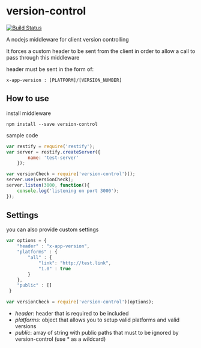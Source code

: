 # version-control

[![Build Status](https://travis-ci.org/thegameofcode/version-control.svg?branch=master)](https://travis-ci.org/thegameofcode/version-control)

A nodejs middleware for client version controlling

It forces a custom header to be sent from the client in order to allow a call to pass through this middleware

header must be sent in the form of:
```
x-app-version : [PLATFORM]/[VERSION_NUMBER]
```


How to use
---

install middleware

```
npm install --save version-control
```

sample code

```javascript
var restify = require('restify');
var server = restify.createServer({
        name: 'test-server'
    });

var versionCheck = require('version-control')();
server.use(versionCheck);
server.listen(3000, function(){
    console.log('listening on port 3000');
});
```

Settings
---

you can also provide custom settings

```javascript
var options = {
    "header" : "x-app-version",
    "platforms" : {
        "all" : {
            "link": "http://test.link",
            "1.0" : true
        }
    },
    "public" : []
 }

var versionCheck = require('version-control')(options);
```

- _header_: header that is required to be included
- _platforms_: object that allows you to setup valid platforms and valid versions
- _public_: array of string with public paths that must to be ignored by version-control (use * as a wildcard)